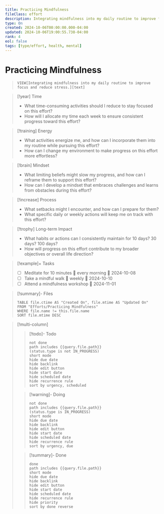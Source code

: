 ```yaml
---
title: Practicing Mindfulness
fileClass: effort
description: Integrating mindfulness into my daily routine to improve focus and reduce stress.
type: On
created: 2024-10-06T00:00:00.000-04:00
updated: 2024-10-06T19:00:55.738-04:00
rank: 4
eol: false
tags: [type/effort, health, mental]
---
```


# Practicing Mindfulness

> `VIEW[Integrating mindfulness into my daily routine to improve focus and reduce stress.][text]`


> [!year] Time
> - What time-consuming activities should I reduce to stay focused on this effort?
> - How will I allocate my time each week to ensure consistent progress toward this effort?

> [!training] Energy
> - What activities energize me, and how can I incorporate them into my routine while pursuing this effort?
> - How can I change my environment to make progress on this effort more effortless?

> [!brain] Mindset
> - What limiting beliefs might slow my progress, and how can I reframe them to support this effort?
> - How can I develop a mindset that embraces challenges and learns from obstacles during this effort?

> [!increase] Process
> - What setbacks might I encounter, and how can I prepare for them?
> - What specific daily or weekly actions will keep me on track with this effort?

> [!trophy] Long-term Impact
> - What habits or actions can I consistently maintain for 10 days? 30 days? 100 days?
> - How will progress on this effort contribute to my broader objectives or overall life direction?

> [!example]+ Tasks
> - [ ] Meditate for 10 minutes 🔁 every morning 🛫 2024-10-08
> - [ ] Take a mindful walk 🔁 weekly 🛫 2024-10-10
> - [ ] Attend a mindfulness workshop 🛫 2024-11-01


> [!summary]- Files
>
> ```dataview
> TABLE file.ctime AS "Created On", file.mtime AS "Updated On"
> FROM "Efforts/Practicing Mindfulness"
> WHERE file.name != this.file.name
> SORT file.mtime DESC
> ```

> [!multi-column]
>
> > [!todo]- Todo
>> ```tasks
>> not done
>> path includes {{query.file.path}}
>> (status.type is not IN_PROGRESS)
>> short mode
>> hide due date
>> hide backlink
>> hide edit button
>> hide start date
>> hide scheduled date
>> hide recurrence rule
>> sort by urgency, scheduled
>> ```
>
> > [!warning]- Doing
>> ```tasks
>> not done
>> path includes {{query.file.path}}
>> (status.type is IN_PROGRESS)
>> short mode
>> hide due date
>> hide backlink
>> hide edit button
>> hide start date
>> hide scheduled date
>> hide recurrence rule
>> sort by urgency, due
>> ```
>
> > [!summary]- Done
>> ```tasks
>> done
>> path includes {{query.file.path}}
>> short mode
>> hide due date
>> hide backlink
>> hide edit button
>> hide start date
>> hide scheduled date
>> hide recurrence rule
>> hide priority
>> sort by done reverse
>> ```
